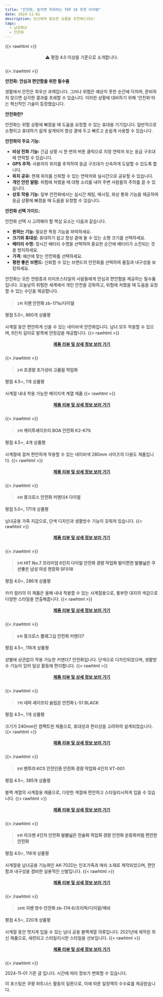 ```yaml
---
title: "안전화, 놓치면 후회하는 TOP 10 추천 아이템"
date: 2024-11-01
description: 당신에게 필요한 상품을 추천해드려요!
tags:
  - 남성패션
  - 안전화
---
```

{{< rawhtml >}}<div class="toc" style="text-align: center; height: 50px; line-height: 2;">  <p>⚠️ 평점 4.0 이상을 기준으로 소개합니다.<br></p></div> {{< /rawhtml >}}

**안전화: 안심과 편안함을 위한 필수품**

생활에서 안전은 최우선 과제입니다. 그러나 위험은 예상치 못한 순간에 닥치며, 준비하지 않으면 심각한 결과를 초래할 수 있습니다. 이러한 상황에 대비하기 위해 '안전화'라는 혁신적인 기술이 등장했습니다.

**안전화란?**

안전화는 위험 상황에 빠졌을 때 도움을 요청할 수 있는 휴대용 기기입니다. 일반적으로 소형이고 휴대하기 쉽게 설계되어 항상 곁에 두고 빠르고 손쉽게 사용할 수 있습니다.

**안전화의 주요 기능:**

* **비상 전화 기능:** 긴급 상황 시 한 번의 버튼 클릭으로 지정 연락처 또는 응급 구조대에 연락할 수 있습니다.
* **GPS 추적:** 사용자의 위치를 추적하여 응급 구조대가 신속하게 도달할 수 있도록 합니다.
* **위치 공유:** 현재 위치를 신뢰할 수 있는 연락처와 실시간으로 공유할 수 있습니다.
* **개인 안전 알람:** 위험에 처했을 때 대형 소리를 내어 주변 사람들의 주의를 끌 수 있습니다.
* **상호 작용 기능:** 일부 안전화에서는 실시간 채팅, 메시징, 화상 통화 기능을 제공하여 응급 상황에 빠졌을 때 도움을 요청할 수 있습니다.

**안전화 선택 가이드:**

안전화 선택 시 고려해야 할 핵심 요소는 다음과 같습니다.

* **원하는 기능:** 필요한 특정 기능을 파악하세요.
* **크기와 휴대성:** 휴대하기 쉽고 항상 곁에 둘 수 있는 소형 크기를 선택하세요.
* **배터리 수명:** 장시간 배터리 수명을 선택하여 중요한 순간에 배터리가 소진되는 것을 방지하세요.
* **가격:** 예산에 맞는 안전화를 선택하세요.
* **평판 좋은 브랜드:** 신뢰할 수 있는 브랜드의 안전화를 선택하여 품질과 내구성을 보장하세요.

안전화는 모든 연령층과 라이프스타일의 사람들에게 안심과 편안함을 제공하는 필수품입니다. 오늘날의 위험한 세계에서 개인 안전을 강화하고, 위험에 처했을 때 도움을 요청할 수 있는 수단을 제공합니다.


>#### `1위` 지벤 안전화 zb-171s/다이알
평점 5.0⭐, 860개 상품평

사계절 동안 편안하게 신을 수 있는 네이비색 안전화입니다. 남녀 모두 착용할 수 있으며, 6인치 길이로 발목에 안정감을 제공합니다.
{{< rawhtml >}}<div class="toc" style="text-align: center; height: 50px; line-height: 2;"><p><b><a href="https://link.coupang.com/re/AFFSDP?lptag=AF5033054&pageKey=6122002384&itemId=11610780561&vendorItemId=85815303425&traceid=V0-153-f1ae08447ce902e6&clickBeacon=efa4c670-9800-11ef-8ae6-a28f9165271f%7E3&requestid=20241101122525949007576995&token=31850C%7CMIXED">제품 리뷰 및 상세 정보 보러 가기</a></b><br></p> </div>{{< /rawhtml >}}

>#### `2위` 초경량 초가성비 고품질 작업화
평점 4.5⭐, 1개 상품평

사계절 내내 착용 가능한 베이지색 계열 제품
{{< rawhtml >}}<div class="toc" style="text-align: center; height: 50px; line-height: 2;"><p><b><a href="https://link.coupang.com/re/AFFSDP?lptag=AF5033054&pageKey=7650378207&itemId=20354154378&vendorItemId=86420533954&traceid=V0-153-5da5d5a1a1269fcf&requestid=20241101122525949007576995&token=31850C%7CMIXED">제품 리뷰 및 상세 정보 보러 가기</a></b><br></p> </div>{{< /rawhtml >}}

>#### `3위` 케이투세이프티 BOA 안전화 K2-67S
평점 4.5⭐, 4개 상품평

사계절에 걸쳐 편안하게 착용할 수 있는 네이비색 280mm 사이즈의 다용도 제품입니다.
{{< rawhtml >}}<div class="toc" style="text-align: center; height: 50px; line-height: 2;"><p><b><a href="https://link.coupang.com/re/AFFSDP?lptag=AF5033054&pageKey=7188479078&itemId=18144221260&vendorItemId=85294616352&traceid=V0-153-da67003c0b20d88a&requestid=20241101122525949007576995&token=31850C%7CMIXED">제품 리뷰 및 상세 정보 보러 가기</a></b><br></p> </div>{{< /rawhtml >}}

>#### `4위` 몽크로스 안전화 커맨더4 다이얼
평점 5.0⭐, 171개 상품평

남녀공용 가죽 지갑으로, 단색 디자인과 생활방수 기능이 갖춰져 있습니다.
{{< rawhtml >}}<div class="toc" style="text-align: center; height: 50px; line-height: 2;"><p><b><a href="https://link.coupang.com/re/AFFSDP?lptag=AF5033054&pageKey=7788045518&itemId=21063550843&vendorItemId=88125850517&traceid=V0-153-3235c06abbd06ca2&clickBeacon=efa4c670-9800-11ef-95d6-86110e69607c%7E3&requestid=20241101122525949007576995&token=31850C%7CMIXED">제품 리뷰 및 상세 정보 보러 가기</a></b><br></p> </div>{{< /rawhtml >}}

>#### `5위` HIT No.7 프리미엄 6인치 다이얼 안전화 경량 작업화 발이편한 발볼넓은 쿠션좋은 남성 여성 현장화 SF018
평점 4.0⭐, 286개 상품평

카키 컬러의 이 제품은 올해 내내 착용할 수 있는 사계절용으로, 풍부한 대지의 색감으로 다양한 스타일을 연출해줍니다.
{{< rawhtml >}}<div class="toc" style="text-align: center; height: 50px; line-height: 2;"><p><b><a href="https://link.coupang.com/re/AFFSDP?lptag=AF5033054&pageKey=7764249570&itemId=20944616601&vendorItemId=88010891475&traceid=V0-153-bf19fddce923dc45&requestid=20241101122525949007576995&token=31850C%7CMIXED">제품 리뷰 및 상세 정보 보러 가기</a></b><br></p> </div>{{< /rawhtml >}}

>#### `6위` 몽크로스 플래그십 안전화 커맨더7
평점 4.5⭐, 116개 상품평

성별에 상관없이 착용 가능한 커맨더7 안전화입니다. 단색으로 디자인되었으며, 생활방수 기능이 있어 일상 활동에 편리합니다.
{{< rawhtml >}}<div class="toc" style="text-align: center; height: 50px; line-height: 2;"><p><b><a href="https://link.coupang.com/re/AFFSDP?lptag=AF5033054&pageKey=7756894464&itemId=20908658463&vendorItemId=87975632792&traceid=V0-153-c1c27190fe2384cb&clickBeacon=efa4c670-9800-11ef-baa1-2b36936cb5de%7E3&requestid=20241101122525949007576995&token=31850C%7CMIXED">제품 리뷰 및 상세 정보 보러 가기</a></b><br></p> </div>{{< /rawhtml >}}

>#### `7위` 네파 세이프티 슬립온 안전화 L-51 BLACK
평점 4.5⭐, 1개 상품평

크기가 240mm인 컴팩트한 제품으로, 휴대성과 편리성을 고려하여 설계되었습니다.
{{< rawhtml >}}<div class="toc" style="text-align: center; height: 50px; line-height: 2;"><p><b><a href="https://link.coupang.com/re/AFFSDP?lptag=AF5033054&pageKey=7203746425&itemId=18214620464&vendorItemId=86147682949&traceid=V0-153-9da0e12dddf13679&requestid=20241101122525949007576995&token=31850C%7CMIXED">제품 리뷰 및 상세 정보 보러 가기</a></b><br></p> </div>{{< /rawhtml >}}

>#### `8위` 벤투라 KCS 안전인증 안전화 경량 작업화 4인치 VT-001
평점 4.5⭐, 385개 상품평

블랙 계열의 사계절용 제품으로, 다양한 계절에 편안하고 스타일리시하게 입을 수 있습니다.
{{< rawhtml >}}<div class="toc" style="text-align: center; height: 50px; line-height: 2;"><p><b><a href="https://link.coupang.com/re/AFFSDP?lptag=AF5033054&pageKey=8080929188&itemId=22785732966&vendorItemId=89820757563&traceid=V0-153-b09abcffa548566f&clickBeacon=efa4c670-9800-11ef-86fa-9d511860ceff%7E3&requestid=20241101122525949007576995&token=31850C%7CMIXED">제품 리뷰 및 상세 정보 보러 가기</a></b><br></p> </div>{{< /rawhtml >}}

>#### `9위` 아크젠 4인치 안전화 발볼넓은 전술화 작업화 경량 안전화 운동화처럼 편안한 안전화
평점 4.0⭐, 116개 상품평

사계절용 남녀공용 기능화인 AK-702D는 인조가죽과 매쉬 소재로 제작되었으며, 편안함과 내구성을 겸비한 실용적인 신발입니다.
{{< rawhtml >}}<div class="toc" style="text-align: center; height: 50px; line-height: 2;"><p><b><a href="https://link.coupang.com/re/AFFSDP?lptag=AF5033054&pageKey=8019722219&itemId=22408245849&vendorItemId=89453106106&traceid=V0-153-e8571d88b6a912b9&requestid=20241101122525949007576995&token=31850C%7CMIXED">제품 리뷰 및 상세 정보 보러 가기</a></b><br></p> </div>{{< /rawhtml >}}

>#### `10위` 지벤 방수 안전화 zb-174 6/프리락/다이알/메쉬
평점 4.5⭐, 220개 상품평

사계절 동안 멋지게 입을 수 있는 남녀 공용 블랙계열 의류입니다. 2021년에 제작된 최신 제품으로, 세련되고 스타일리시한 스타일을 선보입니다.
{{< rawhtml >}}<div class="toc" style="text-align: center; height: 50px; line-height: 2;"><p><b><a href="https://link.coupang.com/re/AFFSDP?lptag=AF5033054&pageKey=7124807814&itemId=17847610439&vendorItemId=84747911057&traceid=V0-153-1b2f5da4f8edaa43&clickBeacon=efa4c670-9800-11ef-9455-226fc6d92d5c%7E3&requestid=20241101122525949007576995&token=31850C%7CMIXED">제품 리뷰 및 상세 정보 보러 가기</a></b><br></p> </div>{{< /rawhtml >}}


2024-11-01 기준 글 입니다.
시간에 따라 정보가 변화할 수 있습니다.

이 포스팅은 쿠팡 파트너스 활동의 일환으로, 이에 따른 일정액의 수수료를 제공받습니다.